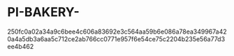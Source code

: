 # PI-BAKERY-
250fc0a02a34a9c6bee4c606a83692e3c564aa59b6e086a78ea349967a420a4a5db3a6aa5c712ce2ab766cc0771e957f6e54ce75c2204b235e56a77d3ee4b462
